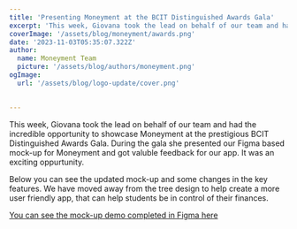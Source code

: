 ```yaml
---
title: 'Presenting Moneyment at the BCIT Distinguished Awards Gala'
excerpt: 'This week, Giovana took the lead on behalf of our team and had the incredible opportunity to showcase Moneyment at the prestigious BCIT Distinguished Awards Gala. During the gala....'
coverImage: '/assets/blog/moneyment/awards.png'
date: '2023-11-03T05:35:07.322Z'
author:
  name: Moneyment Team
  picture: '/assets/blog/authors/moneyment.png'
ogImage:
  url: '/assets/blog/logo-update/cover.png'

  
---
```

This week, Giovana took the lead on behalf of our team and had the incredible opportunity to showcase Moneyment at the prestigious BCIT Distinguished Awards Gala. During the gala she presented our Figma based mock-up for Moneyment and got valuble feedback for our app. It was an exciting oppurtunity. 

Below you can see the updated mock-up and some changes in the key features. We have moved away from the tree design to help create a more user friendly app, that can help students be in control of their finances. 

[You can see the mock-up demo completed in Figma here](https://drive.google.com/file/d/1FxegbFHdA2d8_imBujb5inaw-jg9xu4k/view?usp=sharing)


